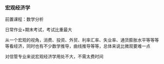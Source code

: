 ### 宏观经济学
前置课程：数学分析

日常作业+期末考试，考试比重最大

从一个宏观的视角，消费、投资、外贸、利率汇率、失业率、通货膨胀水平等等等等看经济，同时也有不少数学推导，曲线推导等等，总体来说比微观要难一点

对信管专业来说宏观经济学用处不大，不需太费时间